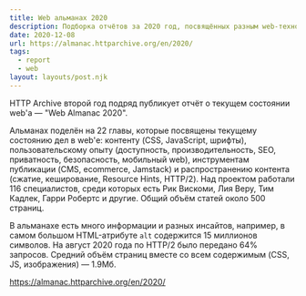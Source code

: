 ```yaml
---
title: Web альманах 2020
description: Подборка отчётов за 2020 год, посвящённых разным web-технологиям и темам
date: 2020-12-08
url: https://almanac.httparchive.org/en/2020/
tags:
  - report
  - web
layout: layouts/post.njk
---
```

HTTP Archive второй год подряд публикует отчёт о текущем состоянии web'а — "Web Almanac 2020".

Альманах поделён на 22 главы, которые посвящены текущему состоянию дел в web'е: контенту (CSS, JavaScript, шрифты), пользовательскому опыту (доступность, производительность, SEO, приватность, безопасность, мобильный web), инструментам публикации (CMS, ecommerce, Jamstack) и распространению контента (сжатие, кеширование, Resource Hints, HTTP/2). Над проектом работали 116 специалистов, среди которых есть Рик Вискоми, Лия Веру, Тим Кадлек, Гарри Робертс и другие. Общий объём статей около 500 страниц.

В альманахе есть много информации и разных инсайтов, например, в самом большом HTML-атрибуте `alt` содержится 15 миллионов символов. На август 2020 года по HTTP/2 было передано 64% запросов. Средний объём страниц вместе со всем содержимым (CSS, JS, изображения) — 1.9Мб.

https://almanac.httparchive.org/en/2020/

